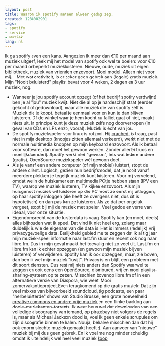 ```yaml
---
layout: post
title: Waarom ik spotify meteen alweer gedag zeg.
created: 1288002901
tags:
- spotify
- service
- Muziek
lang: nl
---
```

Ik ga spotify even een kans. Aangezien ik meer dan €10 per maand aan muziek uitgeef, leek mij het model van spotify ook wel te boeien: voor €10 per maand onbeperkt muziekluisteren. Nieuwe, oude, muziek uit eigen bibliotheek, muziek van vrienden enzovoort. Mooi model. Alleen niet voor mij.<!--break-->  - Met wat crativiteit, is er zeker geen gebrek aan (legale) gratis muziek. Mijn "Nooit beluisterd" playlist bevat voor 4 weken, 2 dagen en 3 uur muziek, nog.
  - Wanneer je jou spotify account opzegt (of het bedrijf spotify verdwijnt) ben je al "jou" muziek kwijt. Niet die al op je hardeschijf staat (eerder gekocht of gedownload), maar alle muziek die van spotify zélf is. Muziek die je koopt, betaal je eenmaal voor en kun je dan blijven luisteren. Of de winkel waar je hem kocht nu falliet gaat of niet, maakt niets uit. In principe kunt je deze muziek zelfs nog doorverkopen (in geval van CDs en LPs enzo, vooral). Muziek is écht van jou.
  - De spotify muziekspeler voor linux is rotzooi. Hij [crached](http://getsatisfaction.com/spotify/topics/spotify_for_linux_segfaults_under_ubuntu_maverick_beta_upcoming_10_10), is traag, past niet in mijn desktop (knopjes zitten allemaal verkeerd), werkt niet met de normale multimedia knoppen op mijn keyboard enzovoort. Als ik betaal voor software, dan moet het gewoon werken. Zónder allerlei trucs en moeilijkdoenderij. Spotify werkt niet "gewoon", iets wat iedere andere (gratis), OpenSource muziekspeler wél gewoon doet.
  - Als je vanaf een andere computer (of mijn mobiel) luistert, stopt de andere client. Logisch, gezien hun bedrijfsmodel, dat je nooit vanaf meerdere plekken je tegelijk muziek kunt luisteren. Voor mij vervelend, omdat we in de huiskamer een multimedia PCtje hebben staan (IPV een TV), waarop we muziek luisteren, TV kijken enzovoort. Als mijn huisgenoot muziek wil luisteren op die PC moet ze eerst mij uitloggen, op haar spotify inloggen (die heeft ze overigens niet, dus dit is hypotetisch) en dan pas kan ze luisteren. Als ze dat per ongeluk vergeet, stopt bij mij de muziek met spelen. Veel gedoe en verre van ideaal, voor onze situatie.
  - Eigendomsrecht van de luisterdata is vaag. Spotify kan (en moet, deels) alles bijhouden wat ik speel. Dat vind ik niet heel erg, zolang maar duidelijk is wie de eigenaar van die data is. Het is immers (redelijk) vrij privacygevoelige data. Eerlijkheid gebied me te zeggen dat ik al tig jaar mijn muziek-speel informatie naar last.fm stuur en recent ook nog naar libre.fm. Dus in mijn geval maakt het toevallig niet zo veel uit. Last.fm en libre.fm kan ik echter opzeggen (en gewoon mijn muziek blijven luisteren) of verwijderen. Spotify kan ik ook opzeggen, maar, zie boven, dan ben ik wel mijn muziek "kwijt". Privacy is en blijft een probleem met dit soort diensten.
Dus rest mij niets anders dan Spotify waarwel te zeggen en ooit eens een OpenSource, distributed, vrij en mooi playlist-sharing-systeem op te zetten. Misschien bovenop libre.fm of in een alternatieve versie van Diaspora, wie weet. Mooi zomervakantieproject.Even terugkomend op die gratis muziek: Dat zijn veel mixxes van bijvoorbeeld soundcloud, tig podcasts, een paar "herbeluisterde" shows van Studio Brussel, een grote hoeveelheid [creative commons en andere vrije muziek](http://www.archive.org/details/netlabels") en een flinke backlog aan dooie-muziekanten-torrents. Ik weet heus wel dat downloaden van een volledige discography van iemand, op piratebay niet volgens de regels is, maar als Micheal Jackson dood is, voel ik geen enkele scrupules om zijn discografie binnen te halen. Nouja, behalve misschien dan dat hij ook enorm slechte muziek gemaakt heeft :). Aan aanvoer van "nieuwe" muziek bij mij dus geen gebrek. En ik voel me nog minder schuldig omdat ik uiteindelijk wel heel veel muziek [koop](https://one.ubuntu.com/basic/)
